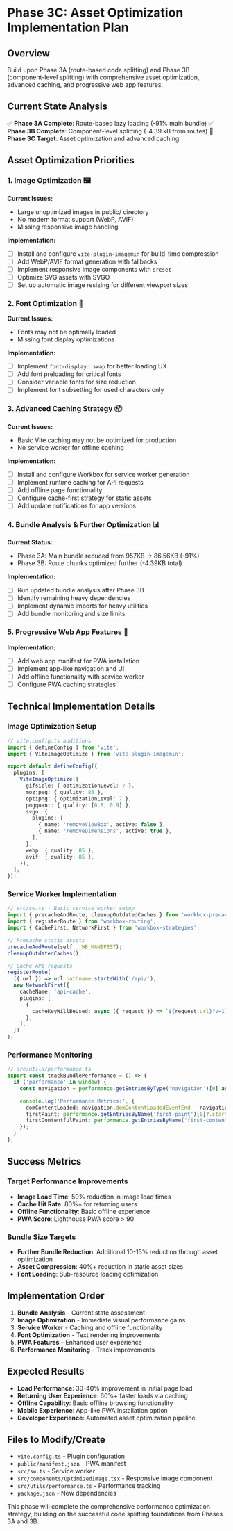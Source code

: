 # Phase 3C: Asset Optimization Implementation Plan

## Overview

Build upon Phase 3A (route-based code splitting) and Phase 3B (component-level splitting) with comprehensive asset optimization, advanced caching, and progressive web app features.

## Current State Analysis

✅ **Phase 3A Complete**: Route-based lazy loading (-91% main bundle)
✅ **Phase 3B Complete**: Component-level splitting (-4.39 kB from routes)
🎯 **Phase 3C Target**: Asset optimization and advanced caching

## Asset Optimization Priorities

### 1. Image Optimization 🖼️

**Current Issues:**

- Large unoptimized images in public/ directory
- No modern format support (WebP, AVIF)
- Missing responsive image handling

**Implementation:**

- [ ] Install and configure `vite-plugin-imagemin` for build-time compression
- [ ] Add WebP/AVIF format generation with fallbacks
- [ ] Implement responsive image components with `srcset`
- [ ] Optimize SVG assets with SVGO
- [ ] Set up automatic image resizing for different viewport sizes

### 2. Font Optimization 📝

**Current Issues:**

- Fonts may not be optimally loaded
- Missing font display optimizations

**Implementation:**

- [ ] Implement `font-display: swap` for better loading UX
- [ ] Add font preloading for critical fonts
- [ ] Consider variable fonts for size reduction
- [ ] Implement font subsetting for used characters only

### 3. Advanced Caching Strategy 📦

**Current Issues:**

- Basic Vite caching may not be optimized for production
- No service worker for offline caching

**Implementation:**

- [ ] Install and configure Workbox for service worker generation
- [ ] Implement runtime caching for API requests
- [ ] Add offline page functionality
- [ ] Configure cache-first strategy for static assets
- [ ] Add update notifications for app versions

### 4. Bundle Analysis & Further Optimization 📊

**Current Status:**

- Phase 3A: Main bundle reduced from 957KB → 86.56KB (-91%)
- Phase 3B: Route chunks optimized further (-4.39KB total)

**Implementation:**

- [ ] Run updated bundle analysis after Phase 3B
- [ ] Identify remaining heavy dependencies
- [ ] Implement dynamic imports for heavy utilities
- [ ] Add bundle monitoring and size limits

### 5. Progressive Web App Features 📱

**Implementation:**

- [ ] Add web app manifest for PWA installation
- [ ] Implement app-like navigation and UI
- [ ] Add offline functionality with service worker
- [ ] Configure PWA caching strategies

## Technical Implementation Details

### Image Optimization Setup

```typescript
// vite.config.ts additions
import { defineConfig } from 'vite';
import { ViteImageOptimize } from 'vite-plugin-imagemin';

export default defineConfig({
  plugins: [
    ViteImageOptimize({
      gifsicle: { optimizationLevel: 7 },
      mozjpeg: { quality: 85 },
      optipng: { optimizationLevel: 7 },
      pngquant: { quality: [0.8, 0.9] },
      svgo: {
        plugins: [
          { name: 'removeViewBox', active: false },
          { name: 'removeDimensions', active: true },
        ],
      },
      webp: { quality: 85 },
      avif: { quality: 85 },
    }),
  ],
});
```

### Service Worker Implementation

```typescript
// src/sw.ts - Basic service worker setup
import { precacheAndRoute, cleanupOutdatedCaches } from 'workbox-precaching';
import { registerRoute } from 'workbox-routing';
import { CacheFirst, NetworkFirst } from 'workbox-strategies';

// Precache static assets
precacheAndRoute(self.__WB_MANIFEST);
cleanupOutdatedCaches();

// Cache API requests
registerRoute(
  ({ url }) => url.pathname.startsWith('/api/'),
  new NetworkFirst({
    cacheName: 'api-cache',
    plugins: [
      {
        cacheKeyWillBeUsed: async ({ request }) => `${request.url}?v=1`,
      },
    ],
  })
);
```

### Performance Monitoring

```typescript
// src/utils/performance.ts
export const trackBundlePerformance = () => {
  if ('performance' in window) {
    const navigation = performance.getEntriesByType('navigation')[0] as PerformanceNavigationTiming;

    console.log('Performance Metrics:', {
      domContentLoaded: navigation.domContentLoadedEventEnd - navigation.domContentLoadedEventStart,
      firstPaint: performance.getEntriesByName('first-paint')[0]?.startTime,
      firstContentfulPaint: performance.getEntriesByName('first-contentful-paint')[0]?.startTime,
    });
  }
};
```

## Success Metrics

### Target Performance Improvements

- **Image Load Time**: 50% reduction in image load times
- **Cache Hit Rate**: 80%+ for returning users
- **Offline Functionality**: Basic offline experience
- **PWA Score**: Lighthouse PWA score > 90

### Bundle Size Targets

- **Further Bundle Reduction**: Additional 10-15% reduction through asset optimization
- **Asset Compression**: 40%+ reduction in static asset sizes
- **Font Loading**: Sub-resource loading optimization

## Implementation Order

1. **Bundle Analysis** - Current state assessment
2. **Image Optimization** - Immediate visual performance gains
3. **Service Worker** - Caching and offline functionality
4. **Font Optimization** - Text rendering improvements
5. **PWA Features** - Enhanced user experience
6. **Performance Monitoring** - Track improvements

## Expected Results

- **Load Performance**: 30-40% improvement in initial page load
- **Returning User Experience**: 60%+ faster loads via caching
- **Offline Capability**: Basic offline browsing functionality
- **Mobile Experience**: App-like PWA installation option
- **Developer Experience**: Automated asset optimization pipeline

## Files to Modify/Create

- `vite.config.ts` - Plugin configuration
- `public/manifest.json` - PWA manifest
- `src/sw.ts` - Service worker
- `src/components/OptimizedImage.tsx` - Responsive image component
- `src/utils/performance.ts` - Performance tracking
- `package.json` - New dependencies

This phase will complete the comprehensive performance optimization strategy, building on the successful code splitting foundations from Phases 3A and 3B.
